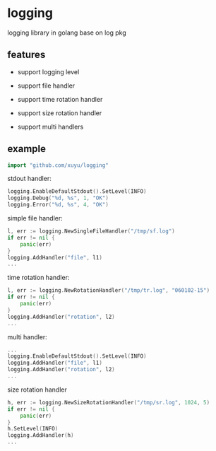 logging
=======

logging library in golang base on log pkg


features
--------

* support logging level

* support file handler

* support time rotation handler

* support size rotation handler

* support multi handlers


example
-------

```go
import "github.com/xuyu/logging"
```

stdout handler:

```go
logging.EnableDefaultStdout().SetLevel(INFO)
logging.Debug("%d, %s", 1, "OK")
logging.Error("%d, %s", 4, "OK")
```

simple file handler:

```go
l, err := logging.NewSingleFileHandler("/tmp/sf.log")
if err != nil {
	panic(err)
}
logging.AddHandler("file", l1)
...
```

time rotation handler:

```go
l, err := logging.NewRotationHandler("/tmp/tr.log", "060102-15")
if err != nil {
	panic(err)
}
logging.AddHandler("rotation", l2)
...
```

multi handler:

```go
...
logging.EnableDefaultStdout().SetLevel(INFO)
logging.AddHandler("file", l1)
logging.AddHandler("rotation", l2)
...
```

size rotation handler

```go
h, err := logging.NewSizeRotationHandler("/tmp/sr.log", 1024, 5)
if err != nil {
	panic(err)
}
h.SetLevel(INFO)
logging.AddHandler(h)
...
```